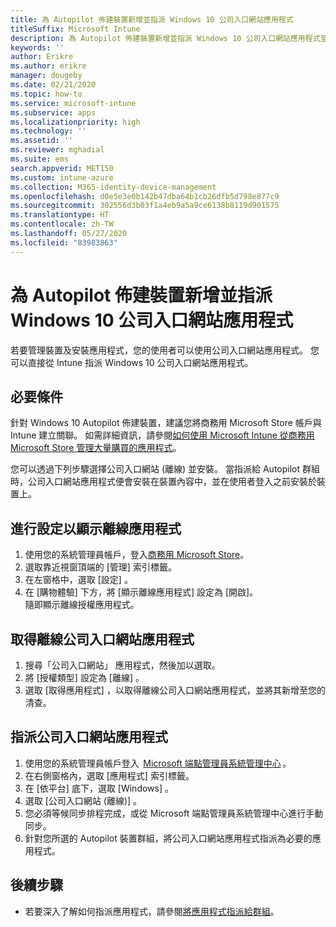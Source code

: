 ```yaml
---
title: 為 Autopilot 佈建裝置新增並指派 Windows 10 公司入口網站應用程式
titleSuffix: Microsoft Intune
description: 為 Autopilot 佈建裝置新增並指派 Windows 10 公司入口網站應用程式至 Intune。
keywords: ''
author: Erikre
ms.author: erikre
manager: dougeby
ms.date: 02/21/2020
ms.topic: how-to
ms.service: microsoft-intune
ms.subservice: apps
ms.localizationpriority: high
ms.technology: ''
ms.assetid: ''
ms.reviewer: mghadial
ms.suite: ems
search.appverid: MET150
ms.custom: intune-azure
ms.collection: M365-identity-device-management
ms.openlocfilehash: d0e5e3e0b142b47dba64b1cb26dfb5d798e877c9
ms.sourcegitcommit: 302556d3b03f1a4eb9a5a9ce6138b8119d901575
ms.translationtype: HT
ms.contentlocale: zh-TW
ms.lasthandoff: 05/27/2020
ms.locfileid: "83983863"
---
```

# <a name="add-and-assign-the-windows-10-company-portal-app-for-autopilot-provisioned-devices"></a>為 Autopilot 佈建裝置新增並指派 Windows 10 公司入口網站應用程式

若要管理裝置及安裝應用程式，您的使用者可以使用公司入口網站應用程式。 您可以直接從 Intune 指派 Windows 10 公司入口網站應用程式。 

## <a name="prerequisites"></a>必要條件

針對 Windows 10 Autopilot 佈建裝置，建議您將商務用 Microsoft Store 帳戶與 Intune 建立關聯。 如需詳細資訊，請參閱[如何使用 Microsoft Intune 從商務用 Microsoft Store 管理大量購買的應用程式](windows-store-for-business.md)。

您可以透過下列步驟選擇公司入口網站 (離線) 並安裝。 當指派給 Autopilot 群組時，公司入口網站應用程式便會安裝在裝置內容中，並在使用者登入之前安裝於裝置上。 

## <a name="configure-settings-to-show-offline-app"></a>進行設定以顯示離線應用程式

1. 使用您的系統管理員帳戶，登入[商務用 Microsoft Store](https://www.microsoft.com/business-store)。
2. 選取靠近視窗頂端的 [管理]  索引標籤。
3. 在左窗格中，選取 [設定]  。
4. 在 [購物體驗] 下方，將 [顯示離線應用程式] 設定為 [開啟]。  
    隨即顯示離線授權應用程式。

## <a name="get-the-offline-company-portal-app"></a>取得離線公司入口網站應用程式

1. 搜尋「公司入口網站」  應用程式，然後加以選取。
2. 將 [授權類型]  設定為 [離線]  。
3. 選取 [取得應用程式]  ，以取得離線公司入口網站應用程式，並將其新增至您的清查。

## <a name="assign-the-company-portal-app"></a>指派公司入口網站應用程式

1. 使用您的系統管理員帳戶登入  [Microsoft 端點管理員系統管理中心](https://go.microsoft.com/fwlink/?linkid=2109431) 。 
2. 在右側窗格內，選取 [應用程式]  索引標籤。
3. 在 [依平台]  底下，選取 [Windows]  。
4. 選取 [公司入口網站 (離線)]  。
5. 您必須等候同步排程完成，或從 Microsoft 端點管理員系統管理中心進行手動同步。
6. 針對您所選的 Autopilot 裝置群組，將公司入口網站應用程式指派為必要的應用程式。

## <a name="next-steps"></a>後續步驟

- 若要深入了解如何指派應用程式，請參閱[將應用程式指派給群組](apps-deploy.md)。

